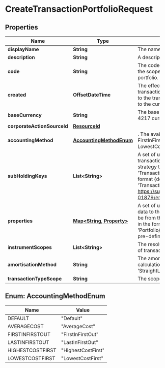 

# CreateTransactionPortfolioRequest


## Properties

| Name | Type | Description | Notes |
|------------ | ------------- | ------------- | -------------|
|**displayName** | **String** | The name of the transaction portfolio. |  |
|**description** | **String** | A description for the transaction portfolio. |  [optional] |
|**code** | **String** | The code of the transaction portfolio. Together with the scope this uniquely identifies the transaction portfolio. |  |
|**created** | **OffsetDateTime** | The effective datetime at which to create the transaction portfolio. No transactions can be added to the transaction portfolio before this date. Defaults to the current LUSID system datetime if not specified. |  [optional] |
|**baseCurrency** | **String** | The base currency of the transaction portfolio in ISO 4217 currency code format. |  |
|**corporateActionSourceId** | [**ResourceId**](ResourceId.md) |  |  [optional] |
|**accountingMethod** | [**AccountingMethodEnum**](#AccountingMethodEnum) | . The available values are: Default, AverageCost, FirstInFirstOut, LastInFirstOut, HighestCostFirst, LowestCostFirst |  [optional] |
|**subHoldingKeys** | **List&lt;String&gt;** | A set of unique transaction properties to group the transaction portfolio&#39;s holdings by, perhaps for strategy tagging. Each property must be from the &#39;Transaction&#39; domain and identified by a key in the format {domain}/{scope}/{code}, for example &#39;Transaction/strategies/quantsignal&#39;. See https://support.lusid.com/knowledgebase/article/KA-01879/en-us for more information. |  [optional] |
|**properties** | [**Map&lt;String, Property&gt;**](Property.md) | A set of unique portfolio properties to add custom data to the transaction portfolio. Each property must be from the &#39;Portfolio&#39; domain and identified by a key in the format {domain}/{scope}/{code}, for example &#39;Portfolio/Manager/Id&#39;. Note these properties must be pre-defined. |  [optional] |
|**instrumentScopes** | **List&lt;String&gt;** | The resolution strategy used to resolve instruments of transactions/holdings upserted to this portfolio. |  [optional] |
|**amortisationMethod** | **String** | The amortisation method the portfolio is using in the calculation. This can be &#39;NoAmortisation&#39;, &#39;StraightLine&#39; or &#39;EffectiveYield&#39;. |  [optional] |
|**transactionTypeScope** | **String** | The scope of the transaction types. |  [optional] |



## Enum: AccountingMethodEnum

| Name | Value |
|---- | -----|
| DEFAULT | &quot;Default&quot; |
| AVERAGECOST | &quot;AverageCost&quot; |
| FIRSTINFIRSTOUT | &quot;FirstInFirstOut&quot; |
| LASTINFIRSTOUT | &quot;LastInFirstOut&quot; |
| HIGHESTCOSTFIRST | &quot;HighestCostFirst&quot; |
| LOWESTCOSTFIRST | &quot;LowestCostFirst&quot; |



